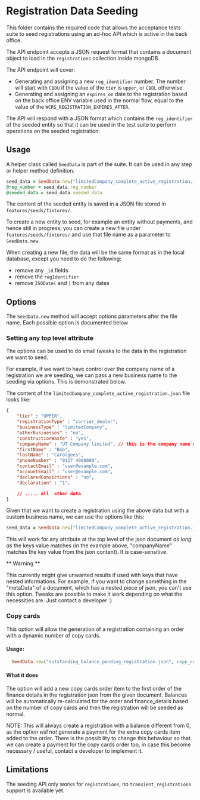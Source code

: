 # Registration Data Seeding

This folder contains the required code that allows the acceptance tests suite to seed registrations using an ad-hoc API which is active in the back office.

The API endpoint accepts a JSON request format that contains a document object to load in the `registrations` collection inside mongoDB.

The API endpoint will cover:
- Generating and assigning a new `reg_identifier` number. The number will start with `CBDU` if the value of the `tier` is `upper`, or `CBDL` otherwise.
- Generating and assigning an `expires_on` date to the registration based on the back office ENV variable used in the normal flow, equal to the value of the `WCRS_REGISTRATION_EXPIRES_AFTER`.

The API will respond with a JSON format which contains the `reg_identifier` of the seeded entity so that it can be used in the test suite to perform operations on the seeded registration.

## Usage
A helper class called `SeedData` is part of the suite. It can be used in any step or helper method definition.

```ruby
seed_data = SeedData.new("limitedCompany_complete_active_registration.json")
@reg_number = seed_data.reg_number
@seeded_data = seed_data.seeded_data
```

The content of the seeded entity is saved in a JSON file stored in `features/seeds/fixtures/`.

To create a new entity to seed, for example an entity without payments, and hence still in progress, you can create a new file under `features/seeds/fixtures/` and use that file name as a parameter to `SeedData.new`.

When creating a new file, the data will be the same format as in the local database, except you need to do the following:

* remove any `_id` fields
* remove the `regIdentifier`
* remove `ISODate(` and `)` from any dates

## Options

The `SeedData.new` method will accept options parameters after the file name.
Each possible option is documented below

### Setting any top level attribute

The options can be used to do small tweaks to the data in the registration we want to seed.

For example, if we want to have control over the company name of a registration we are seeding, we can
pass a new business name to the seeding via options. This is demonstrated below.

The content of the `limitedCompany_complete_active_registration.json` file looks like:

```json
{
    "tier" : "UPPER",
    "registrationType" : "carrier_dealer",
    "businessType" : "limitedCompany",
    "otherBusinesses" : "no",
    "constructionWaste" : "yes",
    "companyName" : "UT Company limited", // this is the company name we want to change
    "firstName" : "Bob",
    "lastName" : "Carolgees",
    "phoneNumber" : "0117 4960000",
    "contactEmail" : "user@example.com",
    "accountEmail" : "user@example.com",
    "declaredConvictions" : "no",
    "declaration" : "1",

    // ..... all  other data
}
```

Given that we want to create a registration using the above data but with a custom business name, we can use the options
like this:

```ruby
seed_data = SeedData.new("limitedCompany_complete_active_registration.json", "companyName" => "My new company name")
```

This will work for any attribute at the top level of the json document *as long as* the keys value matches
(in the example above, "companyName" matches the key value from the json content). It is case-sensitive.

** Warning **

This currently might give unwanted results if used with keys that have nested informations. For example, if you want to change
something in the "metaData" of a document, which has a nested piece of json, you can't use this option. Tweaks are possible
to make it work depending on what the necessities are. Just contact a developer :)

### Copy cards

This option will allow the generation of a registration containing an order with a dynamic number of copy cards.

#### Usage:

```ruby
  SeedData.new("outstanding_balance_pending_registration.json", copy_cards: 2)
```

#### What it does

The option will add a new copy cards order item to the first order of the finance details in the registration json
from the given document.
Balances will be automatically re-calculated for the order and finance_details based on the number of copy cards
and then the registration will be seeded as normal.

NOTE: This will always create a registration with a balance different from 0, as the option *will not* generate a payment
for the extra copy cards item added to the order. There is the possibility to change this behaviour so that we can create
a payment for the copy cards order too, in case this become necessary / useful, contact a developer to implement it.


## Limitations

The seeding API only works for `registrations`, no `transient_registrations` support is available yet.
